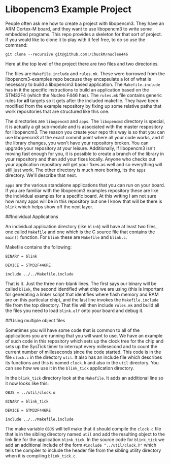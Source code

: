 Libopencm3 Example Project
==========================

People often ask me how to create a project with libopencm3. They have an ARM 
Cortex-M board, and they want to use libopencm3 to write some embedded programs.
This repo provides a skeleton for that sort of project. If you would like to
clone it to play with it feel free, to do so use the command:

`git clone --recursive git@github.com:/ChuckM/nucleo446`

Here at the top level of the project there are two files and two directories.

The files are `Makefile.include` and `rules.mk`. These were borrowed from the
libopencm3-examples repo because they encapsulate a lot of what is necessary to
build a libopencm3 based application. The `Makefile.include` has in it the
specific instructions to build an application based on the STM32F4 (which the
Nucleo F446 has). The `rules.mk` file contains generic rules for **all** targets
so it gets after the included makefile. They have been modified from the example
repository by fixing up some relative paths that work repositories that are
structured like this one.

The directories are `libopencm3` and `apps`. The `libopencm3` directory is
special, it is actually a git sub-module and is associated with the master
respository for libopencm3. The reason you create your repo this way is so that
you can use libopencm3 at the exact commit point where all your code works, and
if the library changes, you won't have your repository broken. You can upgrade
your repository at your leisure.  Additionally, if libopencm3 isn't moving fast
enough for you, it is possible to create a branch of the library in your
repository and then add your fixes locally. Anyone who checks out your
application repository will get your fixes as well and so everything will still
just work. The other directory is much more boring, its the `apps` directory.
We'll describe that next.

`apps` are the various standalone applications that you can run on your board.
If you are familiar with the libopencm3 examples repository these are like the
individual examples for a specific board. At this writing I am not sure how many
apps will be in this repository but one I know that will be there is `blink`
which helps show off the next layer.

##Individual Applications

An individual application directory (like `blink`) will have at least two files,
one called `Makefile` and one which is the C source file that contains the
`main()` function. For `blink` these are `Makefile` and `blink.c`.

Makefile contains the following:
```
BINARY = blink

DEVICE = STM32F446RE

include ../../Makefile.include
```

That is it. Just the three non-blank lines. The first says our binary will be
called `blink`, the second identified what chip we are using (this is important
for generating a linker script that identifies where flash memory and RAM are on
this particular chip), and the last line invokes the `Makefile.include` file
from the top directory. That file will then include `rules.mk` and build all the
files you need to load `blink.elf` onto your board and debug it.

##Using multiple object files

Sometimes you will have some code that is common to all of the applications you
are running that you will want to use. We have an example of such code in this
repository which sets up the clock tree
for the chip and sets up the SysTick timer to interrupt every millesecond and to
count the current number of milleseconds since the code started. This code is in
the file `clock.c` in the directory `util`. It also has an include file which
describes its functions and this is named `clock.h` and also in the `util`
directory. You can see how we use it in the `blink_tick` application directory. 

In the `blink_tick` directory look at the `Makefile`. It adds an additional line
so it now looks like this:

```
OBJS = ../util/clock.o

BINARY = blink_tick

DEVICE = STM32F446RE

include ../../Makefile.include
```

The make variable `OBJS` will tell make that it should compile the `clock.c`
file that is in the sibling directory named `util` and add the resulting object
to the link line for the application `blink_tick`.  In the source code for
`blink_tick` we add an additional include of the form `#include "../util/clock.h"`
which tells the compiler to include the header file from the sibling utility
directory when it is compiling `blink_tick.c`. 
